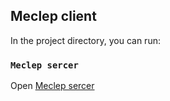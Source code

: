 ## Meclep client

In the project directory, you can run:

### `Meclep sercer`


Open [Meclep sercer](https://github.com/renavat72/MeclepServer) 


